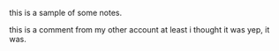 this is a sample of some notes.

this is a comment from my other account
at least i thought it was
yep, it was.
